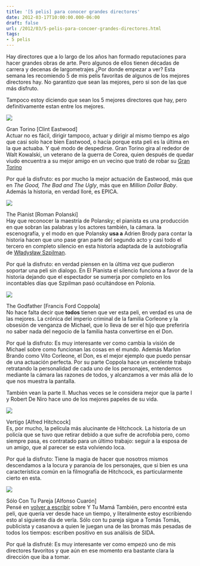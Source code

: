 ```yaml
---
title: '[5 pelis] para conocer grandes directores'
date: 2012-03-17T10:00:00.000-06:00
draft: false
url: /2012/03/5-pelis-para-concoer-grandes-directores.html
tags: 
- 5 pelis
---
```


  
Hay directores que a lo largo de los años han formado reputaciones para hacer grandes obras de arte. Pero algunos de ellos tienen décadas de carrera y decenas de largometrajes ¿Por donde empezar a ver? Esta semana les recomiendo 5 de mis pelis favoritas de algunos de los mejores directores hay. No garantizo que sean las mejores, pero si son de las que más disfruto.  
  

  
Tampoco estoy diciendo que sean los 5 mejores directores que hay, pero definitivamente estan entre los mejores.  
  

[![](https://upload.wikimedia.org/wikipedia/en/c/c6/Gran_Torino_poster.jpg)](http://upload.wikimedia.org/wikipedia/en/c/c6/Gran_Torino_poster.jpg)

Gran Torino \[Clint Eastwood\]  
Actuar no es fácil, dirigir tampoco, actuar y dirigir al mismo tiempo es algo que casi solo hace bien Eastwood, o hacía porque esta peli es la última en la que actuaba. Y qué modo de despedirse. Gran Torino gira al rededor de Walt Kowalski, un veterano de la guerra de Corea, quien después de quedar viudo encuentra a su mejor amigo en un vecino que trató de robar su [Gran Torino](http://en.wikipedia.org/wiki/Ford_Torino)  
  
Por qué la disfruto: es por mucho la mejor actuación de Eastwood, más que en _The Good, The Bad and The Ugly_, más que en _Million Dollar Baby_. Además la historia, en verdad lloré, es EPICA.  
  
  
  
  
  

[![](https://upload.wikimedia.org/wikipedia/en/a/a6/The_Pianist_movie.jpg)](http://upload.wikimedia.org/wikipedia/en/a/a6/The_Pianist_movie.jpg)

The Pianist \[Roman Polanski\]  
Hay que reconocer la maestría de Polansky; el pianista es una producción en que sobran las palabras y los actores también, la cámara. la escenografía, y el modo en que Polansky **usa a** Adrien Brody para contar la historia hacen que uno pase gran parte del segundo acto y casi todo el tercero en completo silencio en esta historia adaptada de la autobiografía de [Władysław Szpilman](http://es.wikipedia.org/wiki/W%C5%82adys%C5%82aw_Szpilman).  
  
Por qué la disfruto: en verdad piensen en la última vez que pudieron soportar una peli sin dialogo. En El Pianista el silencio funciona a favor de la historia dejando que el espectador se sumerja por completo en los incontables días que Szpilman pasó ocultándose en Polonia.  
  
  
  
  
  

[![](https://upload.wikimedia.org/wikipedia/en/1/1c/Godfather_ver1.jpg)](http://upload.wikimedia.org/wikipedia/en/1/1c/Godfather_ver1.jpg)

  
The Godfather \[Francis Ford Coppola\]  
No hace falta decir que **todos** tienen que ver esta peli, en verdad es una de las mejores. La crónica del imperio criminal de la familia Corleone y la obsesión de venganza de Michael, que lo lleva de ser el hijo que preferiría no saber nada del negocio de la familia hasta convertirse en el Don.  
  
Por qué la disfruto: Es muy interesante ver como cambia la visión de Michael sobre como funcionan las cosas en el mundo. Además Marlon Brando como Vito Corleone, el Don, es el mejor ejemplo que puedo pensar de una actuación perfecta. Por su parte Coppola hace un excelente trabajo retratando la personalidad de cada uno de los personajes, entendemos mediante la cámara las razones de todos, y alcanzamos a ver más allá de lo que nos muestra la pantalla.  
  
También vean la parte II. Muchas veces se le considera mejor que la parte I y Robert De Niro hace uno de los mejores papeles de su vida.  
  

[![](https://upload.wikimedia.org/wikipedia/en/e/e5/Vertigomovie.jpg)](http://upload.wikimedia.org/wikipedia/en/e/e5/Vertigomovie.jpg)

  
Vertigo \[Alfred Hitchcock\]  
Es, por mucho, la película más alucinante de Hitchcock. La historia de un policía que se tuvo que retirar debido a que sufre de acrofobia pero, como siempre pasa, es contratado para un último trabajo: seguir a la esposa de un amigo, que al parecer se esta volviendo loca.  
  
Por qué la disfruto: Tiene la magia de hacer que nosotros mismos descendamos a la locura y paranoia de los personajes, que si bien es una característica común en la filmografía de Hitchcock, es particularmente cierto en esta.  
  
  
  
  
  
  
  
  

[![](https://s3.amazonaws.com/criterion-production/release_images/1139/353_box_348x490.jpg)](http://s3.amazonaws.com/criterion-production/release_images/1139/353_box_348x490.jpg)

  
Sólo Con Tu Pareja \[Alfonso Cuarón\]  
Pensé en [volver a escribir](http://www.la-wasa.com/2012/03/5-pelis-para-ver-cualquier-dia.html) sobre Y Tu Mamá También, pero encontré esta peli, que quería ver desde hace un tiempo, y literalmente estoy escribiendo esto al siguiente día de verla. Sólo con tu pareja sigue a Tomás Tomás, publicista y casanova a quien le juegan una de las bromas más pesadas de todos los tiempos: escriben positivo en sus análisis de SIDA.  
  
  
Por qué la disfruté: Es muy interesante ver como empezó uno de mis directores favoritos y que aún en ese momento era bastante clara la dirección que iba a tomar.